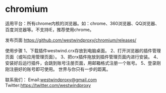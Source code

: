 # chromium
适用平台：所有chrome内核的浏览器。如：chrome、360浏览器、QQ浏览器、百度浏览器等。不支持IE，推荐使用chrome。

发布页面 https://github.com/westwindproxy/chromium/releases/

使用步骤
1、下载插件westwind.crx存放到电脑桌面。
2、打开浏览器的插件管理页面（或叫应用管理页面）。
3、把crx插件拖放到插件管理页面内进行安装。
4、安装好后运行插件，会跳到账号注册页面，用邮箱格式注册一个账号。
5、登录刚刚注册好的账号即可使用。
世界与你只有一步的距离。

联系我们：
Email:westwindproxy@gmail.com
Twitter:https://twitter.com/westwindproxy
